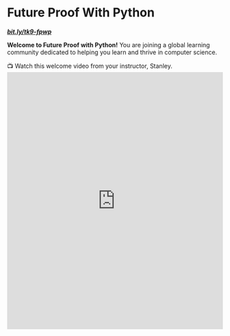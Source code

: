 # Future Proof With Python

**_[bit.ly/tk9-fpwp](https://bit.ly/tk9-fpwp)_**

**Welcome to Future Proof with Python!** You are joining a global learning community dedicated to helping you learn and thrive in computer science.

<aside>
  📺 Watch this welcome video from your instructor, Stanley.
</aside>

<div style="position: relative; height: 100%; width: 100%;">
    <iframe width="100%" height="600" src="https://www.youtube.com/embed/EifnxPxx2L8" title="Welcome to Future Proof with Python - Try Kibo" frameborder="0" allow="accelerometer; autoplay; clipboard-write; encrypted-media; gyroscope; picture-in-picture" allowfullscreen></iframe>
</div>

## What you'll learn

This course provides a foundation in Python programming, one of the most versatile and useful programming languages. You will learn core programming concepts such as variables, functions, conditionals and loops.

The course culminates in a project where you'll create a Python programs that are dynamic

## Course Overview

* Week 1: Working with data
* Week 2: Conditionals
* Week 3: Loops
* Week 4: Lists and loops
* Week 5: Review and Final Project

## How the course works

There are multiple ways you'll learn in this course:

* Read and engage with the materials on this site
* Attend live class and complete the activities in class
* Practice with exercises to try out the concepts
* Complete projects to demonstrate what you have learned

Active engagement is necessary for success in the course! You should try building various programs, so that you can explore the concepts in a variety of ways.

You are encouraged to seek out additional practice outside of the practice problems included in the course.

<aside>
  📺 Watch this lesson navigation walkthrough video from Emmy, the Try Kibo program manager
</aside>

<div style="position: relative; height: 100%; width: 100%;">
    <iframe width="100%" height="600" src="https://www.youtube.com/embed/Actg0KfcVDY" title="Lesson Page Walkthrough" frameborder="0" allow="accelerometer; autoplay; clipboard-write; encrypted-media; gyroscope; picture-in-picture" allowfullscreen></iframe>
</div>

## Program schedule

Below is the  schedule for the program. Each day, your community managers will post a "Daily Peak" in Discord to share events for the day.

<div style="width:100%;height:500px;"><iframe src="https://docs.google.com/presentation/d/e/2PACX-1vTLFayXhj7x-r-CJ-0VdGMpK8w-8FtAo2zv2sqslFHRZes9CgoSenIc_V26HrDwDn_QAzp_v7q81Z6J/embed?" frameborder="0" sandbox="allow-scripts allow-popups allow-top-navigation-by-user-activation allow-forms allow-same-origin" allowfullscreen="" style="width: 100%; height: 100%; border-radius: 1px; pointer-events: auto; background-color: white;"></iframe></div>

---

Copyright © 2022 Kibo, Inc. All Rights Reserved.
